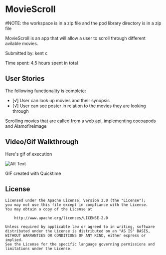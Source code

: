 # MovieScroll

#NOTE: the workspace is in a zip file and the pod library directory is in a zip file

MovieScroll is an app that will allow a user to scroll through different avilable movies.

Submitted by: kent c

Time spent: 4.5 hours spent in total

## User Stories

The following functionality is complete:

* [√] User can look up movies and their synopsis
* [√] User can see poster in relation to the movies they are looking through


Scrolling movies that are called from a web api, implementing cocoapods and AlamofireImage


## Video/Gif Walkthrough

Here's gif of execution

![Alt Text](https://github.com/kentomagento/MovieScroll/blob/main/week1_codepath.gif)

GIF created with Quicktime



## License

    

    Licensed under the Apache License, Version 2.0 (the "License");
    you may not use this file except in compliance with the License.
    You may obtain a copy of the License at

        http://www.apache.org/licenses/LICENSE-2.0

    Unless required by applicable law or agreed to in writing, software
    distributed under the License is distributed on an "AS IS" BASIS,
    WITHOUT WARRANTIES OR CONDITIONS OF ANY KIND, either express or implied.
    See the License for the specific language governing permissions and
    limitations under the License.

